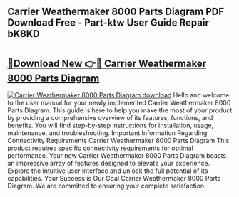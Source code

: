 ## Carrier Weathermaker 8000 Parts Diagram PDF Download Free - Part-ktw User Guide Repair bK8KD

# <h2><a href="http://dfsb0g.blite.top/?on=Carrier+Weathermaker+8000+Parts+Diagram">🔗Download New 👉🔴 Carrier Weathermaker 8000 Parts Diagram</a></h2>

[![Carrier Weathermaker 8000 Parts Diagram download](https://i.imgur.com/lujVjoI.png)](http://dfsb0g.blite.top/?on=Carrier+Weathermaker+8000+Parts+Diagram)
Hello and welcome to the user manual for your newly implemented Carrier Weathermaker 8000 Parts Diagram. This guide is here to help you make the most of your product by providing a comprehensive overview of its features, functions, and benefits. You will find step-by-step instructions for installation, usage, maintenance, and troubleshooting. Important Information Regarding Connectivity Requirements Carrier Weathermaker 8000 Parts Diagram This product requires specific connectivity requirements for optimal performance. Your new Carrier Weathermaker 8000 Parts Diagram boasts an impressive array of features designed to elevate your experience. Explore the intuitive user interface and unlock the full potential of its capabilities. Your Success is Our Goal Carrier Weathermaker 8000 Parts Diagram. We are committed to ensuring your complete satisfaction.
